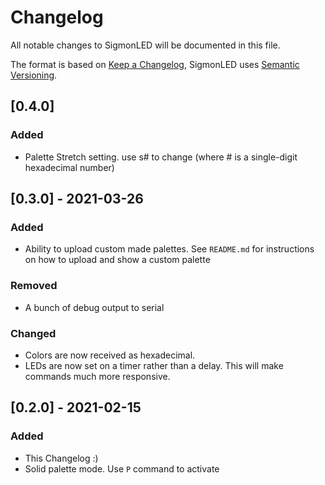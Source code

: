 # Changelog
All notable changes to SigmonLED will be documented in this file.

The format is based on [Keep a Changelog](https://keepachangelog.com/en/1.0.0/),
SigmonLED uses [Semantic Versioning](https://semver.org/spec/v2.0.0.html).

[comment]: # (This is a comment, it will not be included)

## [0.4.0]
### Added
- Palette Stretch setting. use s# to change (where # is a single-digit hexadecimal number)

## [0.3.0] - 2021-03-26
### Added
- Ability to upload custom made palettes. See `README.md` for instructions on how to upload and show a custom palette
### Removed
- A bunch of debug output to serial
### Changed
- Colors are now received as hexadecimal.
- LEDs are now set on a timer rather than a delay. This will make commands much more responsive.


## [0.2.0] - 2021-02-15
### Added
- This Changelog :)
- Solid palette mode. Use `P` command to activate
